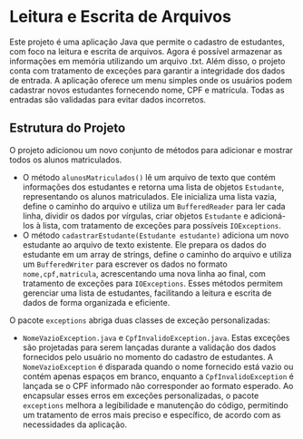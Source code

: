# Leitura e Escrita de Arquivos

Este projeto é uma aplicação Java que permite o cadastro de estudantes, com foco na leitura e escrita de arquivos. Agora é possível armazenar as informações em memória utilizando um arquivo .txt. Além disso, o projeto conta com tratamento de exceções para garantir a integridade dos dados de entrada. A aplicação oferece um menu simples onde os usuários podem cadastrar novos estudantes fornecendo nome, CPF e matrícula. Todas as entradas são validadas para evitar dados incorretos.

## Estrutura do Projeto

O projeto adicionou um novo conjunto de métodos para adicionar e mostrar todos os alunos matriculados. 
- O método `alunosMatriculados()` lê um arquivo de texto que contém informações dos estudantes e retorna uma lista de objetos `Estudante`, representando os alunos matriculados. Ele inicializa uma lista vazia, define o caminho do arquivo e utiliza um `BufferedReader` para ler cada linha, dividir os dados por vírgulas, criar objetos `Estudante` e adicioná-los à lista, com tratamento de exceções para possíveis `IOExceptions`. 
- O método `cadastrarEstudante(Estudante estudante)` adiciona um novo estudante ao arquivo de texto existente. Ele prepara os dados do estudante em um array de strings, define o caminho do arquivo e utiliza um `BufferedWriter` para escrever os dados no formato `nome,cpf,matricula`, acrescentando uma nova linha ao final, com tratamento de exceções para `IOExceptions`. Esses métodos permitem gerenciar uma lista de estudantes, facilitando a leitura e escrita de dados de forma organizada e eficiente.

O pacote `exceptions` abriga duas classes de exceção personalizadas: 

- `NomeVazioException.java` e `CpfInvalidoException.java`. Estas exceções são projetadas para serem lançadas durante a validação dos dados fornecidos pelo usuário no momento do cadastro de estudantes. A `NomeVazioException` é disparada quando o nome fornecido está vazio ou contém apenas espaços em branco, enquanto a `CpfInvalidoException` é lançada se o CPF informado não corresponder ao formato esperado. Ao encapsular esses erros em exceções personalizadas, o pacote `exceptions` melhora a legibilidade e manutenção do código, permitindo um tratamento de erros mais preciso e específico, de acordo com as necessidades da aplicação.